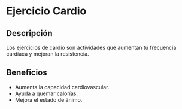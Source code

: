 # Ejercicio Cardio 

## Descripción
Los ejercicios de cardio son actividades que aumentan tu frecuencia cardíaca y mejoran la resistencia.

## Beneficios 
- Aumenta la capacidad cardiovascular.
- Ayuda a quemar calorías.
- Mejora el estado de ánimo.